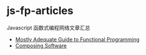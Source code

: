 # js-fp-articles
Javascript 函数式编程网络文章汇总

- [Mostly Adequate Guide to Functional Programming](https://drboolean.gitbooks.io/mostly-adequate-guide/content/)
- [Composing Software](https://medium.com/javascript-scene/the-rise-and-fall-and-rise-of-functional-programming-composable-software-c2d91b424c8c)
